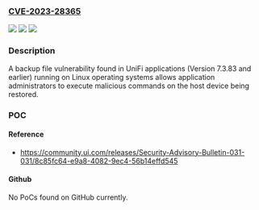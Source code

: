 ### [CVE-2023-28365](https://cve.mitre.org/cgi-bin/cvename.cgi?name=CVE-2023-28365)
![](https://img.shields.io/static/v1?label=Product&message=UniFi%20Network%20application&color=blue)
![](https://img.shields.io/static/v1?label=Version&message=7.3.83%3C%3D%207.3.83%20&color=brighgreen)
![](https://img.shields.io/static/v1?label=Vulnerability&message=n%2Fa&color=brighgreen)

### Description

A backup file vulnerability found in UniFi applications (Version 7.3.83 and earlier) running on Linux operating systems allows application administrators to execute malicious commands on the host device being restored.

### POC

#### Reference
- https://community.ui.com/releases/Security-Advisory-Bulletin-031-031/8c85fc64-e9a8-4082-9ec4-56b14effd545

#### Github
No PoCs found on GitHub currently.

